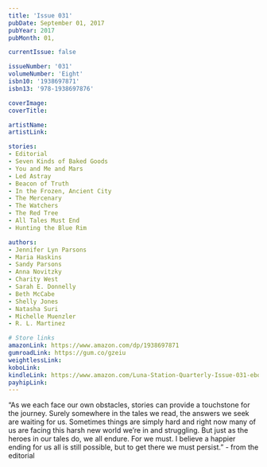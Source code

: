 ```yaml
---
title: 'Issue 031'
pubDate: September 01, 2017
pubYear: 2017
pubMonth: 01,

currentIssue: false

issueNumber: '031'
volumeNumber: 'Eight'
isbn10: '1938697871'
isbn13: '978-1938697876'

coverImage:
coverTitle:

artistName:
artistLink:

stories: 
- Editorial
- Seven Kinds of Baked Goods
- You and Me and Mars
- Led Astray
- Beacon of Truth
- In the Frozen, Ancient City
- The Mercenary
- The Watchers
- The Red Tree
- All Tales Must End
- Hunting the Blue Rim

authors: 
- Jennifer Lyn Parsons
- Maria Haskins
- Sandy Parsons
- Anna Novitzky
- Charity West
- Sarah E. Donnelly
- Beth McCabe
- Shelly Jones
- Natasha Suri
- Michelle Muenzler
- R. L. Martinez

# Store links
amazonLink: https://www.amazon.com/dp/1938697871
gumroadLink: https://gum.co/gzeiu
weightlessLink: 
koboLink:
kindleLink: https://www.amazon.com/Luna-Station-Quarterly-Issue-031-ebook/dp/B075D928RZ/
payhipLink: 
---
```

“As we each face our own obstacles, stories can provide a touchstone for the journey. Surely somewhere in the tales we read, the answers we seek are waiting for us. Sometimes things are simply hard and right now many of us are facing this harsh new world we’re in and struggling. But just as the heroes in our tales do, we all endure. For we must. I believe a happier ending for us all is still possible, but to get there we must persist.” - from the editorial

&nbsp;
        